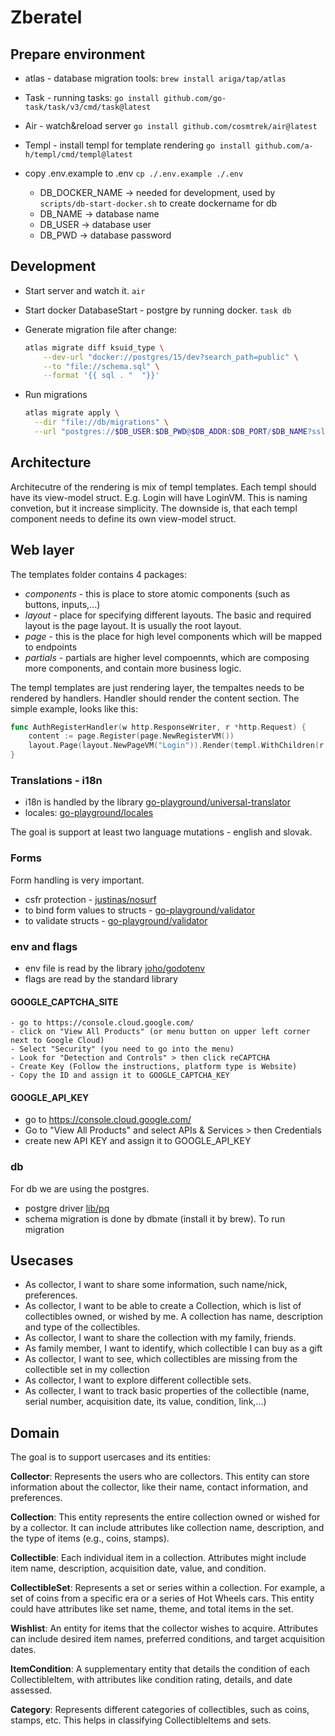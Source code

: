 # Zberatel

## Prepare environment

- atlas - database migration tools: `brew install ariga/tap/atlas`
- Task - running tasks: `go install github.com/go-task/task/v3/cmd/task@latest`
- Air - watch&reload server `go install github.com/cosmtrek/air@latest`
- Templ - install templ for template rendering `go install github.com/a-h/templ/cmd/templ@latest` 

- copy .env.example to .env `cp ./.env.example ./.env`
    - DB_DOCKER_NAME -> needed for development, used by `scripts/db-start-docker.sh` to create dockername for db
    - DB_NAME -> database name
    - DB_USER -> database user
    - DB_PWD -> database password

## Development

- Start server and watch it. `air`
- Start docker DatabaseStart - postgre by running docker. `task db`

- Generate migration file after change:
  ```sh
  atlas migrate diff ksuid_type \
      --dev-url "docker://postgres/15/dev?search_path=public" \
      --to "file://schema.sql" \
      --format '{{ sql . "  "}}'
  ```
- Run migrations
  ```sh
  atlas migrate apply \
    --dir "file://db/migrations" \
    --url "postgres://$DB_USER:$DB_PWD@$DB_ADDR:$DB_PORT/$DB_NAME?sslmode=disable"
  ```
## Architecture

Architecutre of the rendering is mix of templ templates. Each templ should have its view-model struct. E.g. Login will have LoginVM. This is naming convetion, but it increase simplicity. The downside is, that each templ component needs to define its own view-model struct.

## Web layer

The templates folder contains 4 packages:
  - _components_ - this is place to store atomic components (such as buttons, inputs,...)
  - _layout_ - place for specifying different layouts. The basic and required layout is the page layout. It is usually the root layout.
  - _page_ - this is the place for high level components which will be mapped to endpoints
  - _partials_ - partials are higher level compoennts, which are composing more components, and contain more business logic.

The templ templates are just rendering layer, the tempaltes needs to be rendered by handlers. Handler should render the content section. The simple example, looks like this:

```go
func AuthRegisterHandler(w http.ResponseWriter, r *http.Request) {
	content := page.Register(page.NewRegisterVM())
	layout.Page(layout.NewPageVM("Login")).Render(templ.WithChildren(r.Context(), content), w)
}
```

### Translations - i18n

- i18n is handled by the library [go-playground/universal-translator](https://github.com/go-playground/universal-translator)
- locales: [go-playground/locales](https://github.com/go-playground/locales)

The goal is support at least two language mutations - english and slovak. 

### Forms

Form handling is very important.
 - csfr protection - [justinas/nosurf](https://github.com/justinas/nosurf)
 - to bind form values to structs - [go-playground/validator](https://github.com/go-playground/form)
 - to validate structs - [go-playground/validator](https://github.com/go-playground/validator/v10)

 ### env and flags

 - env file is read by the library [joho/godotenv](https://github.com/joho/godotenv)
 - flags are read by the standard library

 #### GOOGLE_CAPTCHA_SITE

    - go to https://console.cloud.google.com/ 
    - click on "View All Products" (or menu button on upper left corner next to Google Cloud)
    - Select "Security" (you need to go into the menu)
    - Look for "Detection and Controls" > then click reCAPTCHA
    - Create Key (Follow the instructions, platform type is Website)
    - Copy the ID and assign it to GOOGLE_CAPTCHA_KEY


#### GOOGLE_API_KEY

  - go to https://console.cloud.google.com/
  - Go to "View All Products" and select APIs & Services > then Credentials
  - create new API KEY and assign it to GOOGLE_API_KEY

 ### db

 For db we are using the postgres.
 - postgre driver [lib/pq](github.com/lib/pq)
 - schema migration is done by dbmate (install it by brew). To run migration

## Usecases

- As collector, I want to share some information, such name/nick, preferences.
- As collector, I want to be able to create a Collection, which is list of collectibles owned, or wished by me. A collection has name, description and type of the collectibles.
- As collector, I want to share the collection with my family, friends.
- As family member, I want to identify, which collectible I can buy as a gift
- As collector, I want to see, which collectibles are missing from the collectible set in my collection
- As collector, I want to explore different collectible sets.
- As collecter, I want to track basic properties of the collectible (name, serial number, acquisition date, its value, condition, link,...)

## Domain

The goal is to support usercases and its entities:

__Collector__: Represents the users who are collectors. This entity can store information about the collector, like their name, contact information, and preferences.

__Collection__: This entity represents the entire collection owned or wished for by a collector. It can include attributes like collection name, description, and the type of items (e.g., coins, stamps).

__Collectible__: Each individual item in a collection. Attributes might include item name, description, acquisition date, value, and condition.

__CollectibleSet__: Represents a set or series within a collection. For example, a set of coins from a specific era or a series of Hot Wheels cars. This entity could have attributes like set name, theme, and total items in the set.

__Wishlist__: An entity for items that the collector wishes to acquire. Attributes can include desired item names, preferred conditions, and target acquisition dates.

__ItemCondition__: A supplementary entity that details the condition of each CollectibleItem, with attributes like condition rating, details, and date assessed.

__Category__: Represents different categories of collectibles, such as coins, stamps, etc. This helps in classifying CollectibleItems and sets.